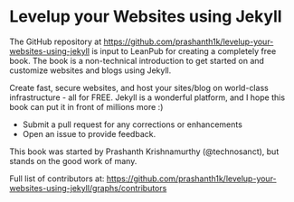 # Levelup your Websites using Jekyll

The GitHub repository at  https://github.com/prashanth1k/levelup-your-websites-using-jekyll is input to LeanPub for creating a completely free book. The book is a non-technical introduction to get started on and customize websites and blogs using Jekyll.

Create fast, secure websites, and host your sites/blog on world-class infrastructure - all for FREE. Jekyll is a wonderful platform, and I hope this book can put it in front of millions more :)

* Submit a pull request for any corrections or enhancements
* Open an issue to provide feedback. 

This book was started by Prashanth Krishnamurthy (@technosanct), but stands on the good work of many. 

Full list of contributors at: https://github.com/prashanth1k/levelup-your-websites-using-jekyll/graphs/contributors

